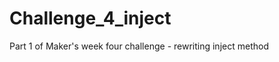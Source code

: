 Challenge_4_inject
==================

Part 1 of Maker's week four challenge - rewriting inject method

